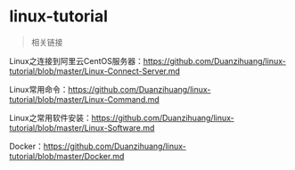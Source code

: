 # linux-tutorial
> 相关链接

Linux之连接到阿里云CentOS服务器：https://github.com/Duanzihuang/linux-tutorial/blob/master/Linux-Connect-Server.md

Linux常用命令：https://github.com/Duanzihuang/linux-tutorial/blob/master/Linux-Command.md

Linux之常用软件安装：https://github.com/Duanzihuang/linux-tutorial/blob/master/Linux-Software.md

Docker：https://github.com/Duanzihuang/linux-tutorial/blob/master/Docker.md

